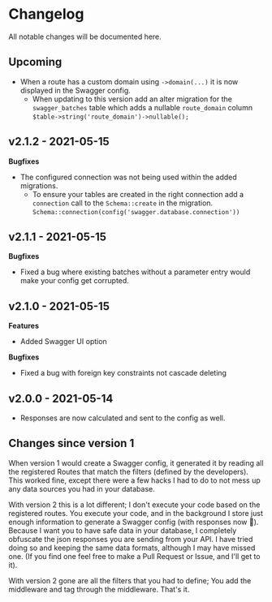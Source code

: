 # Changelog

All notable changes will be documented here.

## Upcoming

- When a route has a custom domain using `->domain(...)` it is now displayed in the Swagger config.
  - When updating to this version add an alter migration for the `swagger_batches` table which adds a nullable `route_domain` column   
    `$table->string('route_domain')->nullable();`

## v2.1.2 - 2021-05-15

**Bugfixes**

- The configured connection was not being used within the added migrations.
  - To ensure your tables are created in the right connection add a `connection` call to the `Schema::create` in the migration.    
    `Schema::connection(config('swagger.database.connection'))`

## v2.1.1 - 2021-05-15

**Bugfixes**

- Fixed a bug where existing batches without a parameter entry would make your config get corrupted.

## v2.1.0 - 2021-05-15

**Features**

- Added Swagger UI option

**Bugfixes**

- Fixed a bug with foreign key constraints not cascade deleting

## v2.0.0 - 2021-05-14

- Responses are now calculated and sent to the config as well.

## Changes since version 1

When version 1 would create a Swagger config, it generated it by reading all the registered Routes that match the filters (defined by the developers). This worked fine, except there were a few hacks I
had to do to not mess up any data sources you had in your database.

With version 2 this is a lot different; I don't execute your code based on the registered routes. You execute your code, and in the background I store just enough information to generate a Swagger
config (with responses now 🎉). Because I want you to have safe data in your database, I completely obfuscate the json responses you are sending from your API. I have tried doing so and keeping the
same data formats, although I may have missed one.
(If you find one feel free to make a Pull Request or Issue, and I'll get to it).

With version 2 gone are all the filters that you had to define; You add the middleware and tag through the middleware. That's it.
